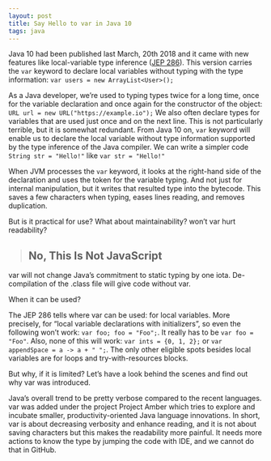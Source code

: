 ```yaml
---
layout: post
title: Say Hello to var in Java 10
tags: java
---
```


Java 10 had been published last March, 20th 2018 and it came with new features like local-variable type inference ([JEP 286](https://openjdk.java.net/jeps/286)). This version carries the `var` keyword to declare local variables without typing with the type information: `var users = new ArrayList<User>();`

As a Java developer, we’re used to typing types twice for a long time, once for the variable declaration and once again for the constructor of the object: `URL url = new URL("https://example.io");` We also often declare types for variables that are used just once and on the next line. This is not particularly terrible, but it is somewhat redundant. From Java 10 on, `var` keyword will enable us to declare the local variable without type information supported by the type inference of the Java compiler. We can write a simpler code `String str = "Hello!"` like `var str = "Hello!"`

When JVM processes the `var` keyword, it looks at the right-hand side of the declaration and uses the token for the variable typing. And not just for internal manipulation, but it writes that resulted type into the bytecode. This saves a few characters when typing, eases lines reading, and removes duplication.

But is it practical for use? What about maintainability? won’t var hurt readability?

> ## No, This Is Not JavaScript

var will not change Java’s commitment to static typing by one iota. De-compilation of the .class file will give code without var. 

When it can be used?

The JEP 286 tells where var can be used: for local variables. More precisely, for “local variable declarations with initializers”, so even the following won’t work: `var foo; foo = "Foo";`. It really has to be `var foo = "Foo"`.  Also, none of this will work: `var ints = {0, 1, 2};` or `var appendSpace = a -> a + " ";`. The only other eligible spots besides local variables are for loops and try-with-resources blocks.

But why, if it is limited? Let’s have a look behind the scenes and find out why var was introduced.

Java’s overall trend to be pretty verbose compared to the recent languages. var was added under the project Project Amber which tries to explore and incubate smaller, productivity-oriented Java language innovations. In short, var is about decreasing verbosity and enhance reading, and it is not about saving characters but this makes the readability more painful. It needs more actions to know the type by jumping the code with IDE, and we cannot do that in GitHub.
